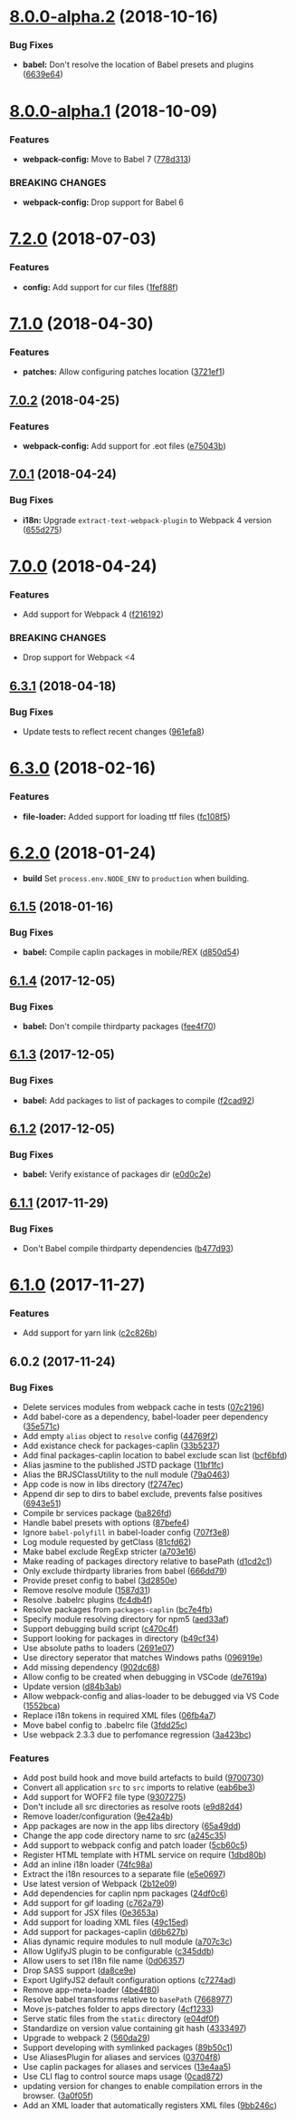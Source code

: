 <a name="8.0.0-alpha.2"></a>
# [8.0.0-alpha.2](https://github.com/caplin/caplin-dev-tools/compare/webpack-config-app@8.0.0-alpha.1...webpack-config-app@8.0.0-alpha.2) (2018-10-16)


### Bug Fixes

* **babel:** Don't resolve the location of Babel presets and plugins ([6639e64](https://github.com/caplin/caplin-dev-tools/commit/6639e64))



<a name="8.0.0-alpha.1"></a>
# [8.0.0-alpha.1](https://github.com/caplin/caplin-dev-tools/compare/webpack-config-app@7.2.0...webpack-config-app@8.0.0-alpha.1) (2018-10-09)


### Features

* **webpack-config:** Move to Babel 7 ([778d313](https://github.com/caplin/caplin-dev-tools/commit/778d313))


### BREAKING CHANGES

* **webpack-config:** Drop support for Babel 6



<a name="7.2.0"></a>
# [7.2.0](https://github.com/caplin/caplin-dev-tools/compare/webpack-config-app@7.1.0...webpack-config-app@7.2.0) (2018-07-03)


### Features

* **config:** Add support for cur files ([1fef88f](https://github.com/caplin/caplin-dev-tools/commit/1fef88f))



<a name="7.1.0"></a>
# [7.1.0](https://github.com/caplin/caplin-dev-tools/compare/webpack-config-app@7.0.2...webpack-config-app@7.1.0) (2018-04-30)


### Features

* **patches:** Allow configuring patches location ([3721ef1](https://github.com/caplin/caplin-dev-tools/commit/3721ef1))



<a name="7.0.2"></a>
## [7.0.2](https://github.com/caplin/caplin-dev-tools/compare/webpack-config-app@7.0.1...webpack-config-app@7.0.2) (2018-04-25)


### Features

* **webpack-config:** Add support for .eot files ([e75043b](https://github.com/caplin/caplin-dev-tools/commit/e75043b))



<a name="7.0.1"></a>
## [7.0.1](https://github.com/caplin/caplin-dev-tools/compare/webpack-config-app@7.0.0...webpack-config-app@7.0.1) (2018-04-24)


### Bug Fixes

* **i18n:** Upgrade `extract-text-webpack-plugin` to Webpack 4 version ([655d275](https://github.com/caplin/caplin-dev-tools/commit/655d275))



<a name="7.0.0"></a>
# [7.0.0](https://github.com/caplin/caplin-dev-tools/compare/webpack-config-app@6.3.1...webpack-config-app@7.0.0) (2018-04-24)


### Features

* Add support for Webpack 4 ([f216192](https://github.com/caplin/caplin-dev-tools/commit/f216192))


### BREAKING CHANGES

* Drop support for Webpack <4



<a name="6.3.1"></a>
## [6.3.1](https://github.com/caplin/caplin-dev-tools/compare/webpack-config-app@6.3.0...webpack-config-app@6.3.1) (2018-04-18)


### Bug Fixes

* Update tests to reflect recent changes ([961efa8](https://github.com/caplin/caplin-dev-tools/commit/961efa8))



<a name="6.3.0"></a>
# [6.3.0](https://github.com/caplin/caplin-dev-tools/compare/webpack-config-app@6.2.0...webpack-config-app@6.3.0) (2018-02-16)


### Features

* **file-loader:** Added support for loading ttf files ([fc108f5](https://github.com/caplin/caplin-dev-tools/commit/fc108f5))



<a name="6.2.0"></a>
# [6.2.0](https://github.com/caplin/caplin-dev-tools/compare/webpack-config-app@6.1.5...webpack-config-app@6.2.0) (2018-01-24)

* **build** Set `process.env.NODE_ENV` to `production` when building.

<a name="6.1.5"></a>
## [6.1.5](https://github.com/caplin/caplin-dev-tools/compare/webpack-config-app@6.1.4...webpack-config-app@6.1.5) (2018-01-16)


### Bug Fixes

* **babel:** Compile caplin packages in mobile/REX ([d850d54](https://github.com/caplin/caplin-dev-tools/commit/d850d54))



<a name="6.1.4"></a>
## [6.1.4](https://github.com/caplin/caplin-dev-tools/compare/webpack-config-app@6.1.3...webpack-config-app@6.1.4) (2017-12-05)


### Bug Fixes

* **babel:** Don't compile thirdparty packages ([fee4f70](https://github.com/caplin/caplin-dev-tools/commit/fee4f70))



<a name="6.1.3"></a>
## [6.1.3](https://github.com/caplin/caplin-dev-tools/compare/webpack-config-app@6.1.2...webpack-config-app@6.1.3) (2017-12-05)


### Bug Fixes

* **babel:** Add packages to list of packages to compile ([f2cad92](https://github.com/caplin/caplin-dev-tools/commit/f2cad92))



<a name="6.1.2"></a>
## [6.1.2](https://github.com/caplin/caplin-dev-tools/compare/webpack-config-app@6.1.0...webpack-config-app@6.1.2) (2017-12-05)


### Bug Fixes

* **babel:** Verify existance of packages dir ([e0d0c2e](https://github.com/caplin/caplin-dev-tools/commit/e0d0c2e))



<a name="6.1.1"></a>
## [6.1.1](https://github.com/caplin/caplin-dev-tools/compare/webpack-config-app@6.1.0...webpack-config-app@6.1.1) (2017-11-29)


### Bug Fixes

* Don't Babel compile thirdparty dependencies ([b477d93](https://github.com/caplin/caplin-dev-tools/commit/b477d93))



<a name="6.1.0"></a>
# [6.1.0](https://github.com/caplin/caplin-dev-tools/compare/webpack-config-app@6.0.2...webpack-config-app@6.1.0) (2017-11-27)


### Features

* Add support for yarn link ([c2c826b](https://github.com/caplin/caplin-dev-tools/commit/c2c826b))



<a name="6.0.2"></a>

## 6.0.2 (2017-11-24)

### Bug Fixes

* Delete services modules from webpack cache in tests
  ([07c2196](https://github.com/caplin/caplin-dev-tools/commit/07c2196))
* Add babel-core as a dependency, babel-loader peer dependency
  ([35e571c](https://github.com/caplin/caplin-dev-tools/commit/35e571c))
* Add empty `alias` object to `resolve` config
  ([44769f2](https://github.com/caplin/caplin-dev-tools/commit/44769f2))
* Add existance check for packages-caplin
  ([33b5237](https://github.com/caplin/caplin-dev-tools/commit/33b5237))
* Add final packages-caplin location to babel exclude scan list
  ([bcf6bfd](https://github.com/caplin/caplin-dev-tools/commit/bcf6bfd))
* Alias jasmine to the published JSTD package
  ([11bf1fc](https://github.com/caplin/caplin-dev-tools/commit/11bf1fc))
* Alias the BRJSClassUtility to the null module
  ([79a0463](https://github.com/caplin/caplin-dev-tools/commit/79a0463))
* App code is now in libs directory
  ([f2747ec](https://github.com/caplin/caplin-dev-tools/commit/f2747ec))
* Append dir sep to dirs to babel exclude, prevents false positives
  ([6943e51](https://github.com/caplin/caplin-dev-tools/commit/6943e51))
* Compile br services package
  ([ba826fd](https://github.com/caplin/caplin-dev-tools/commit/ba826fd))
* Handle babel presets with options
  ([87befe4](https://github.com/caplin/caplin-dev-tools/commit/87befe4))
* Ignore `babel-polyfill` in babel-loader config
  ([707f3e8](https://github.com/caplin/caplin-dev-tools/commit/707f3e8))
* Log module requested by getClass
  ([81cfd62](https://github.com/caplin/caplin-dev-tools/commit/81cfd62))
* Make babel exclude RegExp stricter
  ([a703e16](https://github.com/caplin/caplin-dev-tools/commit/a703e16))
* Make reading of packages directory relative to basePath
  ([d1cd2c1](https://github.com/caplin/caplin-dev-tools/commit/d1cd2c1))
* Only exclude thirdparty libraries from babel
  ([666dd79](https://github.com/caplin/caplin-dev-tools/commit/666dd79))
* Provide preset config to babel
  ([3d2850e](https://github.com/caplin/caplin-dev-tools/commit/3d2850e))
* Remove resolve module
  ([1587d31](https://github.com/caplin/caplin-dev-tools/commit/1587d31))
* Resolve .babelrc plugins
  ([fc4db4f](https://github.com/caplin/caplin-dev-tools/commit/fc4db4f))
* Resolve packages from `packages-caplin`
  ([bc7e4fb](https://github.com/caplin/caplin-dev-tools/commit/bc7e4fb))
* Specify module resolving directory for npm5
  ([aed33af](https://github.com/caplin/caplin-dev-tools/commit/aed33af))
* Support debugging build script
  ([c470c4f](https://github.com/caplin/caplin-dev-tools/commit/c470c4f))
* Support looking for packages in directory
  ([b49cf34](https://github.com/caplin/caplin-dev-tools/commit/b49cf34))
* Use absolute paths to loaders
  ([2691e07](https://github.com/caplin/caplin-dev-tools/commit/2691e07))
* Use directory seperator that matches Windows paths
  ([096919e](https://github.com/caplin/caplin-dev-tools/commit/096919e))
* Add missing dependency
  ([902dc68](https://github.com/caplin/caplin-dev-tools/commit/902dc68))
* Allow config to be created when debugging in VSCode
  ([de7619a](https://github.com/caplin/caplin-dev-tools/commit/de7619a))
* Update version
  ([d84b3ab](https://github.com/caplin/caplin-dev-tools/commit/d84b3ab))
* Allow webpack-config and alias-loader to be debugged via VS Code
  ([1552bca](https://github.com/caplin/caplin-dev-tools/commit/1552bca))
* Replace i18n tokens in required XML files
  ([06fb4a7](https://github.com/caplin/caplin-dev-tools/commit/06fb4a7))
* Move babel config to .babelrc file
  ([3fdd25c](https://github.com/caplin/caplin-dev-tools/commit/3fdd25c))
* Use webpack 2.3.3 due to perfomance regression
  ([3a423bc](https://github.com/caplin/caplin-dev-tools/commit/3a423bc))

### Features

* Add post build hook and move build artefacts to build
  ([9700730](https://github.com/caplin/caplin-dev-tools/commit/9700730))
* Convert all application `src` to `src` imports to relative
  ([eab6be3](https://github.com/caplin/caplin-dev-tools/commit/eab6be3))
* Add support for WOFF2 file type
  ([9307275](https://github.com/caplin/caplin-dev-tools/commit/9307275))
* Don't include all src directories as resolve roots
  ([e9d82d4](https://github.com/caplin/caplin-dev-tools/commit/e9d82d4))
* Remove loader/configuration
  ([9e42a4b](https://github.com/caplin/caplin-dev-tools/commit/9e42a4b))
* App packages are now in the app libs directory
  ([65a49dd](https://github.com/caplin/caplin-dev-tools/commit/65a49dd))
* Change the app code directory name to src
  ([a245c35](https://github.com/caplin/caplin-dev-tools/commit/a245c35))
* Add support to webpack config and patch loader
  ([5cb60c5](https://github.com/caplin/caplin-dev-tools/commit/5cb60c5))
* Register HTML template with HTML service on require
  ([1dbd80b](https://github.com/caplin/caplin-dev-tools/commit/1dbd80b))
* Add an inline i18n loader
  ([74fc98a](https://github.com/caplin/caplin-dev-tools/commit/74fc98a))
* Extract the i18n resources to a separate file
  ([e5e0697](https://github.com/caplin/caplin-dev-tools/commit/e5e0697))
* Use latest version of Webpack
  ([2b12e09](https://github.com/caplin/caplin-dev-tools/commit/2b12e09))
* Add dependencies for caplin npm packages
  ([24df0c6](https://github.com/caplin/caplin-dev-tools/commit/24df0c6))
* Add support for gif loading
  ([c762a79](https://github.com/caplin/caplin-dev-tools/commit/c762a79))
* Add support for JSX files
  ([0e3653a](https://github.com/caplin/caplin-dev-tools/commit/0e3653a))
* Add support for loading XML files
  ([49c15ed](https://github.com/caplin/caplin-dev-tools/commit/49c15ed))
* Add support for packages-caplin
  ([d6b627b](https://github.com/caplin/caplin-dev-tools/commit/d6b627b))
* Alias dynamic require modules to null module
  ([a707c3c](https://github.com/caplin/caplin-dev-tools/commit/a707c3c))
* Allow UglifyJS plugin to be configurable
  ([c345ddb](https://github.com/caplin/caplin-dev-tools/commit/c345ddb))
* Allow users to set I18n file name
  ([0d06357](https://github.com/caplin/caplin-dev-tools/commit/0d06357))
* Drop SASS support
  ([da8ce9e](https://github.com/caplin/caplin-dev-tools/commit/da8ce9e))
* Export UglifyJS2 default configuration options
  ([c7274ad](https://github.com/caplin/caplin-dev-tools/commit/c7274ad))
* Remove app-meta-loader
  ([4be4f80](https://github.com/caplin/caplin-dev-tools/commit/4be4f80))
* Resolve babel transforms relative to `basePath`
  ([7668977](https://github.com/caplin/caplin-dev-tools/commit/7668977))
* Move js-patches folder to apps directory
  ([4cf1233](https://github.com/caplin/caplin-dev-tools/commit/4cf1233))
* Serve static files from the `static` directory
  ([e04df0f](https://github.com/caplin/caplin-dev-tools/commit/e04df0f))
* Standardize on version value containing git hash
  ([4333497](https://github.com/caplin/caplin-dev-tools/commit/4333497))
* Upgrade to webpack 2
  ([560da29](https://github.com/caplin/caplin-dev-tools/commit/560da29))
* Support developing with symlinked packages
  ([89b50c1](https://github.com/caplin/caplin-dev-tools/commit/89b50c1))
* Use AliasesPlugin for aliases and services
  ([03704f8](https://github.com/caplin/caplin-dev-tools/commit/03704f8))
* Use caplin packages for aliases and services
  ([13e4aa5](https://github.com/caplin/caplin-dev-tools/commit/13e4aa5))
* Use CLI flag to control source maps usage
  ([0cad872](https://github.com/caplin/caplin-dev-tools/commit/0cad872))
* updating version for changes to enable compilation errors in the browser.
  ([3a0f05f](https://github.com/caplin/caplin-dev-tools/commit/3a0f05f))
* Add an XML loader that automatically registers XML files
  ([9bb246c](https://github.com/caplin/caplin-dev-tools/commit/9bb246c))
